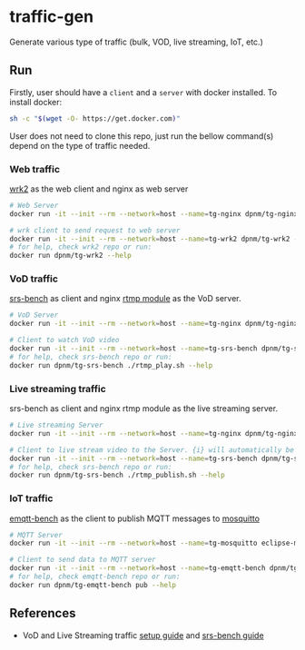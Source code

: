# traffic-gen
Generate various type of traffic (bulk, VOD, live streaming, IoT, etc.)

## Run
Firstly, user should have a `client` and a `server` with docker installed. To install docker:
```bash
sh -c "$(wget -O- https://get.docker.com)"
```
User does not need to clone this repo, just run the bellow command(s) depend on the type of traffic needed.
### Web traffic
[wrk2](https://github.com/giltene/wrk2) as the web client and nginx as web server
```bash
# Web Server
docker run -it --init --rm --network=host --name=tg-nginx dpnm/tg-nginx

# wrk client to send request to web server
docker run -it --init --rm --network=host --name=tg-wrk2 dpnm/tg-wrk2 -c <NUM_CONNECTIONS> -R <REQUEST_PER_SEC> -d <DURATION> http://<SERVER_IP>:8080
# for help, check wrk2 repo or run:
docker run dpnm/tg-wrk2 --help
```

### VoD traffic
[srs-bench](https://github.com/ossrs/srs-bench) as client and nginx [rtmp module](https://github.com/sergey-dryabzhinsky/nginx-rtmp-module) as the VoD server.
```bash
# VoD Server
docker run -it --init --rm --network=host --name=tg-nginx dpnm/tg-nginx

# Client to watch VoD video
docker run -it --init --rm --network=host --name=tg-srs-bench dpnm/tg-srs-bench ./rtmp_play.sh -c <NUM_CONNECTIONS> -r rtmp://<SERVER_IP>/vod/bbb.mp4
# for help, check srs-bench repo or run:
docker run dpnm/tg-srs-bench ./rtmp_play.sh --help
```
### Live streaming traffic
srs-bench as client and nginx rtmp module as the live streaming server.
```bash
# Live streaming Server
docker run -it --init --rm --network=host --name=tg-nginx dpnm/tg-nginx

# Client to live stream video to the Server. {i} will automatically be set from 0 to <NUM_CONNECTIONS>
docker run -it --init --rm --network=host --name=tg-srs-bench dpnm/tg-srs-bench ./rtmp_publish.sh -c <NUM_CONNECTIONS> -r rtmp://<SERVER_IP>/live/test_{i}
# for help, check srs-bench repo or run:
docker run dpnm/tg-srs-bench ./rtmp_publish.sh --help
```
### IoT traffic
[emqtt-bench](https://github.com/emqx/emqtt-bench) as the client to publish MQTT messages to [mosquitto](https://github.com/eclipse/mosquitto)
```bash
# MQTT Server
docker run -it --init --rm --network=host --name=tg-mosquitto eclipse-mosquitto

# Client to send data to MQTT server
docker run -it --init --rm --network=host --name=tg-emqtt-bench dpnm/tg-emqtt-bench pub -I 0.1 -t bench/%c -c <NUM_CONNECTIONS> tcp://<SERVER_IP>:1883
# for help, check emqtt-bench repo or run:
docker run dpnm/tg-emqtt-bench pub --help
```

## References
- VoD and Live Streaming traffic [setup guide](https://docs.peer5.com/guides/setting-up-hls-live-streaming-server-using-nginx/) and [srs-bench guide](https://hardelm.github.io/2017/07/11/srs-bench%E5%AE%89%E8%A3%85%E4%B8%8E%E4%BD%BF%E7%94%A8)



